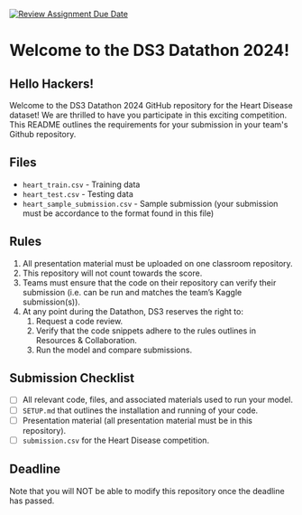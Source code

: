 [![Review Assignment Due Date](https://classroom.github.com/assets/deadline-readme-button-24ddc0f5d75046c5622901739e7c5dd533143b0c8e959d652212380cedb1ea36.svg)](https://classroom.github.com/a/VEqWZtMN)
# Welcome to the DS3 Datathon 2024!

## Hello Hackers!
Welcome to the DS3 Datathon 2024 GitHub repository for the Heart Disease dataset! We are thrilled to have you participate in this exciting competition. This README outlines the requirements for your submission in your team's Github repository.

## Files
* `heart_train.csv` - Training data
* `heart_test.csv` - Testing data
* `heart_sample_submission.csv` - Sample submission (your submission must be accordance to the format found in this file)

## Rules

1. All presentation material must be uploaded on one classroom repository. 
2. This repository will not count towards the score.
3. Teams must ensure that the code on their repository can verify their submission (i.e. can be run and matches the team’s Kaggle submission(s)).
2. At any point during the Datathon, DS3 reserves the right to:
    1. Request a code review. 
    2. Verify that the code snippets adhere to the rules outlines in Resources & Collaboration.
    3. Run the model and compare submissions.

## Submission Checklist
- [ ] All relevant code, files, and associated materials used to run your model.
- [ ] `SETUP.md` that outlines the installation and running of your code.
- [ ] Presentation material (all presentation material must be in this repository).
- [ ] `submission.csv` for the Heart Disease competition.

## Deadline
Note that you will NOT be able to modify this repository once the deadline has passed.

